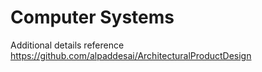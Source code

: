 # Computer Systems

Additional details reference https://github.com/alpaddesai/ArchitecturalProductDesign
